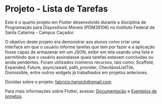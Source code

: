 # Projeto - Lista de Tarefas

Este é o quarto projeto em Flutter desenvolvido durante a disciplina de Programação para Dispositivos Móveis (PDM38106) no Instituto Federal de Santa Catarina - Campus Caçador.

O objetivo deste projeto era demonstrar aos alunos como criar uma interface em que o usuário informe tarefas que tem por fazer e a aplicação fosse capaz de armazenar em um JSON, exibir em tela usando uma lista e permitindo que o usuário assinalasse quais tarefas estavam concluídas ou ainda pendentes. Foram utilizados inúmeros recursos, tais como: Scaffold, Expanded, Future<File>, async/await, path_provider, CheckboxListTile, Dismissible, entre outros widgets já trabalhados em projetos anteriores.

Dúvidas sobre o projeto: fabricio.herpich@gmail.com

Para mais informações sobre Flutter, acesse:
[Documentação](https://flutter.dev/docs) e 
[Exemplos de projetos](https://flutter.dev/docs/cookbook).
